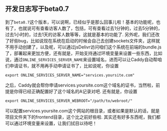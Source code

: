 ## 开发日志写于beta0.7

到了`beta0.7`这个版本，可以说啊，已经似乎是那么回事儿啦！基本的功能呢，也有了，也就说可有查看访客人数了，包括，可有查看过去1分钟的，过去5分钟的，过去1小时的，过去1天的访客人数等等，这就是基本的功能了. 另外呢，我们还改了好些bug，比如说现在系统在启动的时候会自己去创建sockets文件夹，这样就不用手动创建了，以及呢，可以通过jsDelivr访问咱们这个系统在前端的bundle.js了，部署起来更加方便，还有就是，开始支持通过环境变量来设置一些东西，比如说，通过`ONLINE_SERVICES_SERVER_NAME`来设置域名，进而可以让Caddy自动帮咱们申请证书，就不用再手动申请证书了，比如说呢，你设置

```
export ONLINE_SERVICES_SERVER_NAME="services.yoursite.com"
```

之后，Caddy就会帮你申请services.yoursite.com这个域名的证书，当然啦，前提是你得已经正确配置好了这个域名的A记录对吧. 还有就是，你设置

```
export ONLINE_SERVICES_SERVER_WEBROOT="/path/to/webroot/"
```

可以配置services.yoursite.com这个网站的根目录，或者如果是默认的话，就是项目文件夹下的frontend目录，这个比之前好些啦. 其实还有好多东西呢，我们都可以通过环境变量来设置，让我们拭目以待吧！